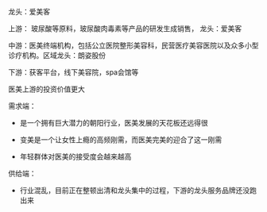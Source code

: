 

龙头：爱美客

上游： 玻尿酸等原料，玻尿酸肉毒素等产品的研发生成销售， 龙头：爱美客

中游：医美终端机构，包括公立医院整形美容科，民营医疗美容医院以及众多小型诊疗机构。区域龙头：朗姿股份

下游：获客平台，线下美容院，spa会馆等

医美上游的投资价值更大



需求端：

- 是一个拥有巨大潜力的朝阳行业，医美发展的天花板还远得很

- 变美是一个让女性上瘾的高频刚需，而医美完美的迎合了这一刚需

- 年轻群体对医美的接受度会越来越高

供给端：

- 行业混乱，目前正在整顿出清和龙头集中的过程，下游的龙头服务品牌还没跑出来
